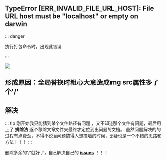 ##  TypeError [ERR_INVALID_FILE_URL_HOST]: File URL host must be "localhost" or empty on darwin



::: danger

执行打包命令时，出现此错误

:::

 

![](https://zerdocs.oss-cn-shanghai.aliyuncs.com/febasis/202302041941600.png)

## 形成原因：全局替换时粗心大意造成img src属性多了个'/'



##  解决
::: tip
刚开始我只能猜到某个文件路径有问题 ，又不知道那个文件有问题，最后用上了 **排除法** 逐个移除文章文件夹最终才定位到出问题的文档。
虽然问题解决的的过程有点费劲，不得不说当问题搞得人想撞墙的时候，无疑也是一个不错的思路和方法！！！
:::

删除多余的'/'就好了，自己解决自己的 **[issues](https://github.com/vuejs/vitepress/issues/1895)** ！！！



